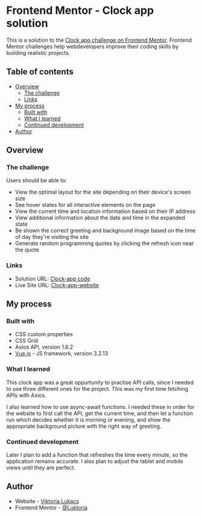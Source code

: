 # Frontend Mentor - Clock app solution

This is a solution to the [Clock app challenge on Frontend Mentor](https://www.frontendmentor.io/challenges/clock-app-LMFaxFwrM). Frontend Mentor challenges help webdevelopers improve their coding skills by building realistic projects. 

## Table of contents

- [Overview](#overview)
  - [The challenge](#the-challenge)
  - [Links](#links)
- [My process](#my-process)
  - [Built with](#built-with)
  - [What I learned](#what-i-learned)
  - [Continued development](#continued-development)
- [Author](#author)


## Overview

### The challenge

Users should be able to:

- View the optimal layout for the site depending on their device's screen size
- See hover states for all interactive elements on the page
- View the current time and location information based on their IP address
- View additional information about the date and time in the expanded state
- Be shown the correct greeting and background image based on the time of day they're visiting the site
- Generate random programming quotes by clicking the refresh icon near the quote



### Links

- Solution URL: [Clock-app code](https://github.com/Luktoria/FrontendMentor-Clock-App)
- Live Site URL: [Clock-app-website](https://frontend-mentor-clock-app.web.app/)

## My process

### Built with

- CSS custom properties
- CSS Grid
- Axios API, version 1.6.2
- [Vue.js](https://cli.vuejs.org/) - JS framework, version 3.2.13



### What I learned

This clock app was a great oppurtunity to practise API calls, since I needed to use three different ones for the project. This was my first time fetching APIs with Axios. 

I also learned how to use async-await functions. I needed these in order for the website to first call the API, get the current time, and then let a function run which decides whether it is morning or evening, and show the appropriate background picture with the right way of greeting. 


### Continued development

Later I plan to add a function that refreshes the time every minute, so the application remains accurate.
I also plan to adjust the tablet and mobile views until they are perfect.


## Author

- Website - [Viktoria Lukacs](https://luktoria.github.io/Portfolio/)
- Frontend Mentor - [@Luktoria](https://www.frontendmentor.io/profile/Luktoria)


